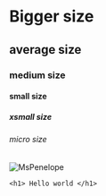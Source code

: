 # Bigger size
## average size
### medium size
#### small size
##### xsmall size
###### micro size
![MsPenelope](https://i.natgeofe.com/k/6d301bfc-ff93-4f6f-9179-b1f66b19b9b3/pig-young-closeup_2x3.jpg)
```
<h1> Hello world </h1>
